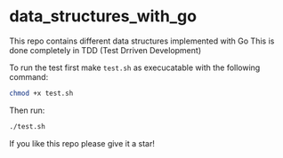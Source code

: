 # data_structures_with_go

This repo contains different data structures implemented with Go
This is done completely in TDD (Test Drriven Development)

To run the test first make `test.sh` as execucatable with the following command:

```sh
chmod +x test.sh
```

Then run:
```sh
./test.sh
```

If you like this repo please give it a star!
